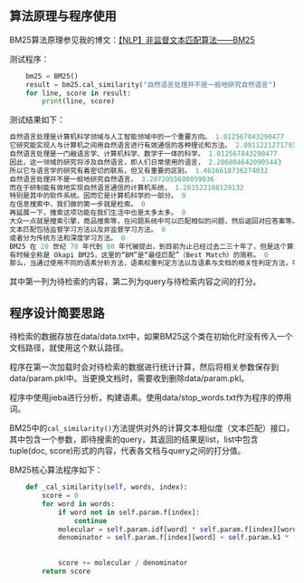 ## 算法原理与程序使用

BM25算法原理参见我的博文：[【NLP】非监督文本匹配算法——BM25](https://blog.csdn.net/meiqi0538/article/details/124218635)

测试程序：

```python
    bm25 = BM25()
    result = bm25.cal_similarity("自然语言处理并不是一般地研究自然语言")
    for line, score in result:
        print(line, score)
```

测试结果如下：

```python
自然语言处理是计算机科学领域与人工智能领域中的一个重要方向。 1.012567843290477
它研究能实现人与计算机之间用自然语言进行有效通信的各种理论和方法。 2.0911221271793545
自然语言处理是一门融语言学、计算机科学、数学于一体的科学。 1.012567843290477
因此，这一领域的研究将涉及自然语言，即人们日常使用的语言， 2.2068046420905443
所以它与语言学的研究有着密切的联系，但又有重要的区别。 1.4616618736274032
自然语言处理并不是一般地研究自然语言， 3.2072055608059036
而在于研制能有效地实现自然语言通信的计算机系统， 1.201522188129132
特别是其中的软件系统。因而它是计算机科学的一部分。 0
在信息搜索中，我们做的第一步就是检索。 0
再延展一下，搜索这项功能在我们生活中也是太多太多。 0
大众一点就是搜索引擎，商品搜索等，在问题系统中可以匹配相似的问题，然后返回对应答案等。 0
文本匹配包括监督学习方法以及非监督学习方法。 0
或者分为传统方法和深度学习方法。 0
BM25 在 20 世纪 70 年代到 80 年代被提出，到目前为止已经过去二三十年了，但是这个算法依然在很多信息检索的任务中表现优异，是很多工程师首选的算法之一。 0
有时候全称是 Okapi BM25，这里的“BM”是“最佳匹配”（Best Match）的简称。 0
那么，当通过使用不同的语素分析方法，语素权重判定方法以及语素与文档的相关性判定方法，可以衍生很多不同的搜索相关性计算方法，灵活性也比较大。 0
```

其中第一列为待检索的内容，第二列为query与待检索内容之间的打分。

## 程序设计简要思路

待检索的数据存放在data/data.txt中，如果BM25这个类在初始化时没有传入一个文档路径，就使用这个默认路径。

程序在第一次加载时会对待检索的数据进行统计计算，然后将相关参数保存到data/param.pkl中。当更换文档时，需要收到删除data/param.pkl。

程序中使用jieba进行分析，构建语素。使用data/stop_words.txt作为程序的停用词。

BM25中的`cal_similarity()`方法提供对外的计算文本相似度（文本匹配）接口，其中包含一个参数，即待搜索的query，其返回的结果是list，list中包含tuple(doc, score)形式的内容，代表各文档与query之间的打分值。

BM25核心算法程序如下：

```python
    def _cal_similarity(self, words, index):
        score = 0
        for word in words:
            if word not in self.param.f[index]:
                continue
            molecular = self.param.idf[word] * self.param.f[index][word] * (self.param.k1 + 1)
            denominator = self.param.f[index][word] + self.param.k1 * (1 - self.param.b +
                                                                       self.param.b * self.param.line_length_list[index] /
                                                                       self.param.avg_length)
            score += molecular / denominator
        return score
```




